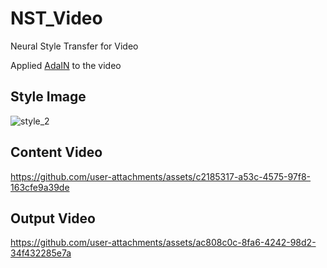 # NST_Video
Neural Style Transfer for Video

Applied [AdaIN](https://arxiv.org/abs/1703.06868) to the video


## Style Image
![style_2](https://github.com/user-attachments/assets/9a9e8259-cc2b-4cf2-bda5-0724a34f72f3)

## Content Video


https://github.com/user-attachments/assets/c2185317-a53c-4575-97f8-163cfe9a39de



## Output Video


https://github.com/user-attachments/assets/ac808c0c-8fa6-4242-98d2-34f432285e7a



